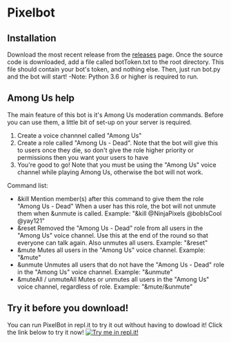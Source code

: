 # Pixelbot


## Installation
Download the most recent release from the [releases](https://github.com/ovandermeer/PixelBot/releases) page. Once the source code is downloaded, add a file called botToken.txt to the root directory. This file should contain your bot's token, and nothing else. Then, just run bot.py and the bot will start! 
-Note: Python 3.6 or higher is required to run.

## Among Us help
The main feature of this bot is it's Among Us moderation commands. Before you can use them, a little bit of set-up on your server is required.

 1. Create a voice channnel called "Among Us"
 2. Create a role called "Among Us - Dead". Note that the bot will give this to users once they die, so don't give the role higher priority or permissions then you want your users to have
 3. You're good to go! Note that you must be using the "Among Us" voice channel while playing Among Us, otherwise the bot will not work.

Command list:
- &kill
Mention member(s) after this command to give them the role "Among Us - Dead" When a user has this role, the bot will not unmute them when &unmute is called.
Example: "&kill @NinjaPixels @bobIsCool @yay121"
- &reset
Removed the "Among Us - Dead" role from all users in the "Among Us" voice channel. Use this at the end of the round so that everyone can talk again. Also unmutes all users.
Example: "&reset"
- &mute
Mutes all users in the "Among Us" voice channel.
Example: "&mute"
- &unmute
Unmutes all users that do not have the "Among Us - Dead" role in the "Among Us" voice channel.
Example: "&unmute"
- &muteAll / unmuteAll
Mutes or unmutes all users in the "Among Us" voice channel, regardless of role.
Example: "&mute/&unmute"

## Try it before you download!
You can run PixelBot in repl.it to try it out without having to dowload it! Click the link below to try it now! 
[![Try me in repl.it!](https://repl.it/badge/github/ovandermeer/PixelBot)](https://repl.it/github/ovandermeer/PixelBot)


